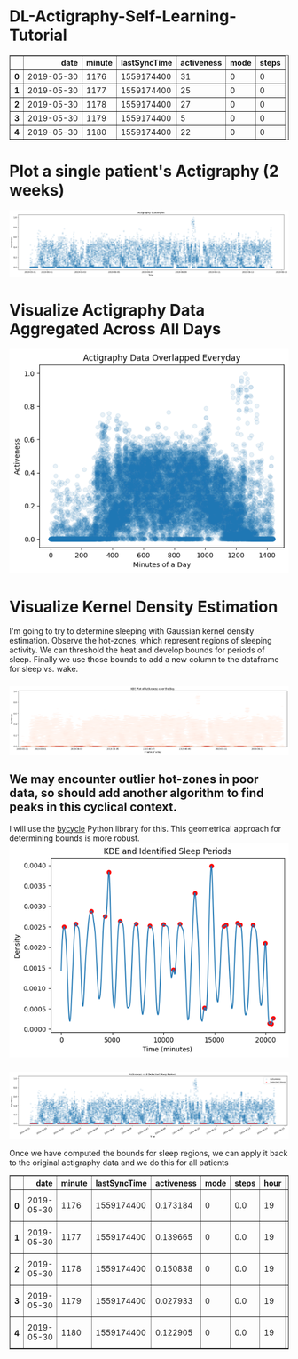 # DL-Actigraphy-Self-Learning-Tutorial

<div>
<style scoped>
    .dataframe tbody tr th:only-of-type {
        vertical-align: middle;
    }

    .dataframe tbody tr th {
        vertical-align: top;
    }

    .dataframe thead th {
        text-align: right;
    }
</style>
<table border="1" class="dataframe">
  <thead>
    <tr style="text-align: right;">
      <th></th>
      <th>date</th>
      <th>minute</th>
      <th>lastSyncTime</th>
      <th>activeness</th>
      <th>mode</th>
      <th>steps</th>
    </tr>
  </thead>
  <tbody>
    <tr>
      <th>0</th>
      <td>2019-05-30</td>
      <td>1176</td>
      <td>1559174400</td>
      <td>31</td>
      <td>0</td>
      <td>0</td>
    </tr>
    <tr>
      <th>1</th>
      <td>2019-05-30</td>
      <td>1177</td>
      <td>1559174400</td>
      <td>25</td>
      <td>0</td>
      <td>0</td>
    </tr>
    <tr>
      <th>2</th>
      <td>2019-05-30</td>
      <td>1178</td>
      <td>1559174400</td>
      <td>27</td>
      <td>0</td>
      <td>0</td>
    </tr>
    <tr>
      <th>3</th>
      <td>2019-05-30</td>
      <td>1179</td>
      <td>1559174400</td>
      <td>5</td>
      <td>0</td>
      <td>0</td>
    </tr>
    <tr>
      <th>4</th>
      <td>2019-05-30</td>
      <td>1180</td>
      <td>1559174400</td>
      <td>22</td>
      <td>0</td>
      <td>0</td>
    </tr>
  </tbody>
</table>
</div>

###
# **Plot a single patient's Actigraphy (2 weeks)**
<img src='results/Actigraphy Scatterplot.png'>

###
# **Visualize Actigraphy Data Aggregated Across All Days**
<img src='results/Actigraphy Data Overlapped Everyday.png'>

###
# **Visualize Kernel Density Estimation**
I'm going to try to determine sleeping with Gaussian kernel density estimation. Observe the hot-zones, which represent regions of sleeping activity. We can threshold the heat and develop bounds for periods of sleep. Finally we use those bounds to add a new column to the dataframe for sleep vs. wake.
###
<img src='results/KDE Plot of Activeness over the Day.png'>

###
## We may encounter outlier hot-zones in poor data, so should add another algorithm to find peaks in this cyclical context.
I will use the [bycycle](https://bycycle-tools.github.io/bycycle/index.html) Python library for this. This geometrical approach for determining bounds is more robust.
<img src='results/KDE and Identified Sleep Periods.png'>

###
<img src='results/Activeness and Detected Sleep Periods.png'>

Once we have computed the bounds for sleep regions, we can apply it back to the original actigraphy data and we do this for all patients
<div>
<style scoped>
    .dataframe tbody tr th:only-of-type {
        vertical-align: middle;
    }

    .dataframe tbody tr th {
        vertical-align: top;
    }

    .dataframe thead th {
        text-align: right;
    }
</style>
<table border="1" class="dataframe">
  <thead>
    <tr style="text-align: right;">
      <th></th>
      <th>date</th>
      <th>minute</th>
      <th>lastSyncTime</th>
      <th>activeness</th>
      <th>mode</th>
      <th>steps</th>
      <th>hour</th>
      <th>datetime</th>
      <th>date_diff</th>
      <th>timestamp</th>
      <th>sleep_wake_label</th>
      <th>TimeNumeric</th>
    </tr>
  </thead>
  <tbody>
    <tr>
      <th>0</th>
      <td>2019-05-30</td>
      <td>1176</td>
      <td>1559174400</td>
      <td>0.173184</td>
      <td>0</td>
      <td>0.0</td>
      <td>19</td>
      <td>2019-05-31 14:36:00</td>
      <td>NaT</td>
      <td>1559313360</td>
      <td>wake</td>
      <td>876.0</td>
    </tr>
    <tr>
      <th>1</th>
      <td>2019-05-30</td>
      <td>1177</td>
      <td>1559174400</td>
      <td>0.139665</td>
      <td>0</td>
      <td>0.0</td>
      <td>19</td>
      <td>2019-05-31 14:37:00</td>
      <td>0 days</td>
      <td>1559313420</td>
      <td>wake</td>
      <td>877.0</td>
    </tr>
    <tr>
      <th>2</th>
      <td>2019-05-30</td>
      <td>1178</td>
      <td>1559174400</td>
      <td>0.150838</td>
      <td>0</td>
      <td>0.0</td>
      <td>19</td>
      <td>2019-05-31 14:38:00</td>
      <td>0 days</td>
      <td>1559313480</td>
      <td>wake</td>
      <td>878.0</td>
    </tr>
    <tr>
      <th>3</th>
      <td>2019-05-30</td>
      <td>1179</td>
      <td>1559174400</td>
      <td>0.027933</td>
      <td>0</td>
      <td>0.0</td>
      <td>19</td>
      <td>2019-05-31 14:39:00</td>
      <td>0 days</td>
      <td>1559313540</td>
      <td>wake</td>
      <td>879.0</td>
    </tr>
    <tr>
      <th>4</th>
      <td>2019-05-30</td>
      <td>1180</td>
      <td>1559174400</td>
      <td>0.122905</td>
      <td>0</td>
      <td>0.0</td>
      <td>19</td>
      <td>2019-05-31 14:40:00</td>
      <td>0 days</td>
      <td>1559313600</td>
      <td>wake</td>
      <td>880.0</td>
    </tr>
  </tbody>
</table>
</div>
